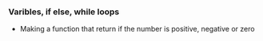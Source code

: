 ### Varibles, if else, while loops
- Making a function that return if the number is positive, negative or zero